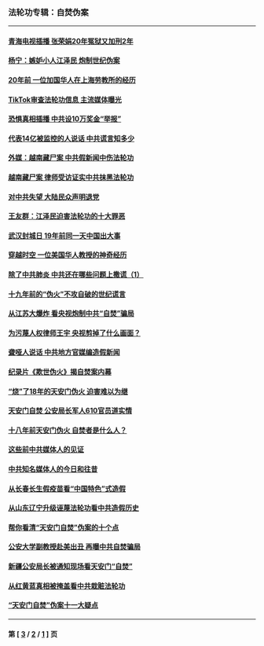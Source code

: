 ### 法轮功专辑：自焚伪案
---
#### [青海电视插播 张荣娟20年冤狱又加刑2年](../../pages/nf5562/n12738166.md?05210430) 
#### [杨宁：嫉妒小人江泽民 炮制世纪伪案](../../pages/nf5562/n12724108.md?05210430) 
#### [20年前 一位加国华人在上海劳教所的经历](../../pages/nf5562/n12707932.md?05210430) 
#### [TikTok审查法轮功信息 主流媒体曝光](../../pages/nf5562/n12362336.md?05210430) 
#### [恐惧真相插播 中共设10万奖金“举报”](../../pages/nf5562/n12306396.md?05210430) 
#### [代表14亿被监控的人说话 中共谎言知多少](../../pages/nf5562/n12297484.md?05210430) 
#### [外媒：越南藏尸案 中共假新闻中伤法轮功](../../pages/nf5562/n12264411.md?05210430) 
#### [越南藏尸案 律师受访证实中共抹黑法轮功](../../pages/nf5562/n12261878.md?05210430) 
#### [对中共失望 大陆民众声明退党](../../pages/nf5562/n12187315.md?05210430) 
#### [王友群：江泽民迫害法轮功的十大罪恶](../../pages/nf5562/n12169074.md?05210430) 
#### [武汉封城日 19年前同一天中国出大事](../../pages/nf5562/n12150901.md?05210430) 
#### [穿越时空  一位美国华人教授的神奇经历](../../pages/nf5562/n12097460.md?05210430) 
#### [除了中共肺炎 中共还在哪些问题上撒谎（1）](../../pages/nf5562/n11955770.md?05210430) 
#### [十九年前的“伪火”不攻自破的世纪谎言](../../pages/nf5562/n11813238.md?05210430) 
#### [从江苏大爆炸 看央视炮制中共“自焚”骗局](../../pages/nf5562/n11140275.md?05210430) 
#### [为污蔑人权律师王宇 央视剪掉了什么画面？](../../pages/nf5562/n11130142.md?05210430) 
#### [聋哑人说话 中共地方官媒编造假新闻](../../pages/nf5562/n11006067.md?05210430) 
#### [纪录片《欺世伪火》揭自焚案内幕](../../pages/nf5562/n11002664.md?05210430) 
#### [“烧”了18年的天安门伪火 迫害难以为继](../../pages/nf5562/n10996660.md?05210430) 
#### [天安门自焚 公安局长军人610官员道实情](../../pages/nf5562/n10997098.md?05210430) 
#### [十八年前天安门伪火 自焚者是什么人？](../../pages/nf5562/n10996556.md?05210430) 
#### [这些前中共媒体人的见证](../../pages/nf5562/n10845276.md?05210430) 
#### [中共知名媒体人的今日和往昔](../../pages/nf5562/n10843569.md?05210430) 
#### [从长春长生假疫苗看“中国特色”式造假](../../pages/nf5562/n10684053.md?05210430) 
#### [从山东辽宁升级诬蔑法轮功看中共造假历史](../../pages/nf5562/n10668272.md?05210430) 
#### [帮你看清“天安门自焚”伪案的十个点](../../pages/nf5562/n10554707.md?05210430) 
#### [公安大学副教授赴美出丑 再曝中共自焚骗局](../../pages/nf5562/n10558434.md?05210430) 
#### [新疆公安局长被通知现场看天安门“自焚”](../../pages/nf5562/n10449978.md?05210430) 
#### [从红黄蓝真相被掩盖看中共栽赃法轮功](../../pages/nf5562/n9908186.md?05210430) 
#### [“天安门自焚”伪案十一大疑点](../../pages/nf5562/n9341848.md?05210430) 

---
#### 第 [ [3](./3.md?05210430) / [2](./2.md?05210430) / [1](./1.md?05210430) ] 页
